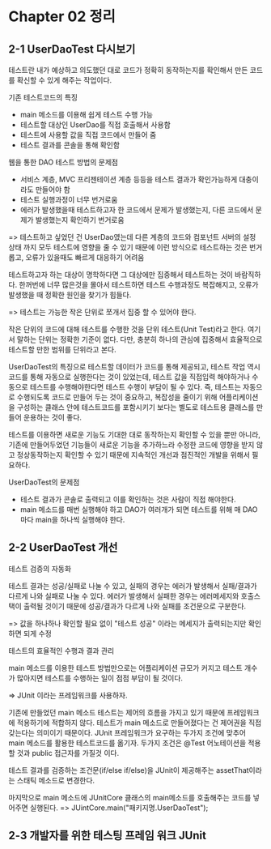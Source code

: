 
# Chapter 02 정리  

2-1 UserDaoTest 다시보기
----------------------------------------------------------------------------

테스트란 내가 예상하고 의도했던 대로 코드가 정확히 동작하는지를 확인해서 만든 코드를 확신할 수 있게 해주는 작업이다.

기존 테스트코드의 특징
 * main 메소드를 이용해 쉽게 테스트 수행 가능
 * 테스트할 대상인 UserDao를 직접 호출해서 사용함
 * 테스트에 사용할 값을 직접 코드에서 만들어 줌
 * 테스트 결과를 콘솔을 통해 확인함
 
 웹을 통한 DAO 테스트 방법의 문제점
 * 서비스 계층, MVC 프리젠테이션 계층 등등을 테스트 결과가 확인가능하게 대충이라도 만들어야 함
 * 테스트 실행과정이 너무 번거로움
 * 에러가 발생했을때 테스트하고자 한 코드에서 문제가 발생했는지, 다른 코드에서 문제가 발생했는지 확인하기 번거로움
 
 => 테스트하고 싶었던 건 UserDao였는데 다른 계층의 코드와 컴포넌트 서버의 설정 상태 까지 모두 테스트에 영향을 줄 수 있기 때문에 이런 방식으로 테스트하는 것은 번거롭고, 오류가 있을때도 빠르게 대응하기 어려움
 
 테스트하고자 하는 대상이 명학하다면 그 대상에만 집중해서 테스트하는 것이 바람직하다. 한꺼번에 너무 많은것을 몰아서 테스트하면 테스트 수행과정도 복잡해지고, 오류가 발생했을 때 정확한 원인을 찾기가 힘들다.
 
 => 테스트는 가능한 작은 단위로 쪼개서 집중 할 수 있어야 한다.
 
 작은 단위의 코드에 대해 테스트를 수행한 것을 단위 테스트(Unit Test)라고 한다. 여기서 말하는 단위는 정확한 기준이 없다. 다만, 충분히 하나의 관심에 집중해서 효율적으로 테스트할 만한 범위를 단위라고 본다.
 
 UserDaoTest의 특징으로 테스트할 데이터가 코드를 통해 제공되고, 테스트 작업 역시 코드를 통해 자동으로 실행한다는 것이 있었는데, 테스트 값을 직접입력 해야하거나 수동으로 테스트를 수행해야한다면 테스트 수행이 부담이 될 수 있다.
 즉, 테스트는 자동으로 수행되도록 코드로 만들어 두는 것이 중요하고, 복잡성을 줄이기 위해 어플리케이션을 구성하는 클래스 안에 테스트코드를 포함시키기 보다는 별도로 테스트용 클래스를 만들어 운용하는 것이 좋다.
 
 테스트를 이용하면 새로운 기능도 기대한 대로 동작하는지 확인할 수 있을 뿐만 아니라, 기존에 만들어두었던 기능들이 새로운 기능을 추가하느라 수정한 코드에 영향을 받지 않고 정상동작하는지 확인할 수 있기 때문에 지속적인 개선과 점진적인 개발을 위해서 필요하다.
 
 UserDaoTest의 문제점
  * 테스트 결과가 콘솔로 출력되고 이를 확인하는 것은 사람이 직접 해야한다.
  * main 메소드를 매번 실행해야 하고 DAO가 여러개가 되면 테스트를 위해 매 DAO마다 main을 하나씩 실행해야 한다.
  
  2-2 UserDaoTest 개선
  ----------------------------------------------------------------------------
  
  테스트 검증의 자동화
  
  테스트 결과는 성공/실패로 나눌 수 있고, 실패의 경우는 에러가 발생해서 실패/결과가 다르게 나와 실패로 나눌 수 있다.
  에러가 발생해서 실패한 경우는 에러메세지와 호출스택이 출력될 것이기 때문에 성공/결과가 다르게 나와 실패를 조건문으로 구분한다.
  
  => 값을 하나하나 확인할 필요 없이 "테스트 성공" 이라는 메세지가 출력되는지만 확인하면 되게 수정
  
  테스트의 효율적인 수행과 결과 관리
  
  main 메소드를 이용한 테스트 방법만으로는 어플리케이션 규모가 커지고 테스트 개수가 많아지면 테스트를 수행하는 일이 점점 부담이 될 것이다.
  
  => JUnit 이라는 프레임워크를 사용하자. 
 
 기존에 만들었던 main 메소드 테스트는 제어의 흐름을 가지고 있기 때문에 프레임워크에 적용하기에 적합하지 않다. 테스트가 main 메소드로 만들어졌다는 건 제어권을 직접 갖는다는 의미이기 때문이다.
 JUnit 프레임워크가 요구하는 두가지 조건에 맞추어 main 메소드를 활용한 테스트코드를 옮기자. 두가지 조건은 @Test 어노테이션을 적용할 것과 public 접근자를 가질것 이다.
 
 테스트 결과를 검증하는 조건문(if/else if/else)을 JUnit이 제공해주는 assetThat이라는 스태틱 메소드로 변경한다.
 
 마지막으로 main 메소드에 JUnitCore 클래스의 main메소드를 호출해주는 코드를 넣어주면 실행된다.
 => JUintCore.main("패키지명.UserDaoTest");
 
   2-3 개발자를 위한 테스팅 프레임 워크 JUnit
   ----------------------------------------------------------------------------
   